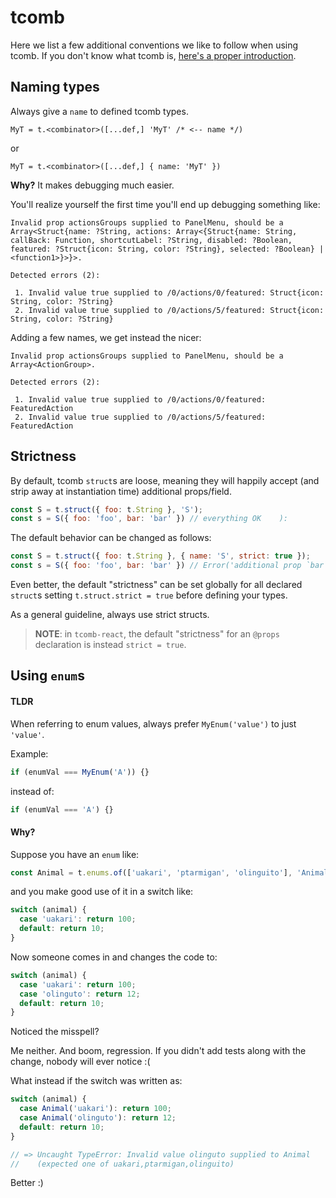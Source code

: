 # tcomb

Here we list a few additional conventions we like to follow when using tcomb. If you don't know what tcomb is, [here's a proper introduction](../javascript/3.typing_js.md).

## Naming types

Always give a `name` to defined tcomb types.

```
MyT = t.<combinator>([...def,] 'MyT' /* <-- name */)
```
or
```
MyT = t.<combinator>([...def,] { name: 'MyT' })
```

**Why?** It makes debugging much easier.

You'll realize yourself the first time you'll end up debugging something like:

```
Invalid prop actionsGroups supplied to PanelMenu, should be a Array<Struct{name: ?String, actions: Array<{Struct{name: String, callBack: Function, shortcutLabel: ?String, disabled: ?Boolean, featured: ?Struct{icon: String, color: ?String}, selected: ?Boolean} | <function1>}>}>.

Detected errors (2):

 1. Invalid value true supplied to /0/actions/0/featured: Struct{icon: String, color: ?String}
 2. Invalid value true supplied to /0/actions/5/featured: Struct{icon: String, color: ?String}

```

Adding a few names, we get instead the nicer:

```
Invalid prop actionsGroups supplied to PanelMenu, should be a Array<ActionGroup>.

Detected errors (2):

 1. Invalid value true supplied to /0/actions/0/featured: FeaturedAction
 2. Invalid value true supplied to /0/actions/5/featured: FeaturedAction

```

## Strictness

By default, tcomb `struct`s are loose, meaning they will happily accept (and strip away at instantiation time) additional props/field.

```js
const S = t.struct({ foo: t.String }, 'S');
const s = S({ foo: 'foo', bar: 'bar' }) // everything OK    ):
```

The default behavior can be changed as follows:

```js
const S = t.struct({ foo: t.String }, { name: 'S', strict: true });
const s = S({ foo: 'foo', bar: 'bar' }) // Error('additional prop `bar`')   (:
```

Even better, the default "strictness" can be set globally for all declared `struct`s setting `t.struct.strict = true` before defining your types.

As a general guideline, always use strict structs.

> **NOTE**: in `tcomb-react`, the default "strictness" for an `@props` declaration is instead `strict = true`.

## Using `enum`s
#### TLDR
When referring to enum values, always prefer `MyEnum('value')` to just `'value'`.

Example:
```js
if (enumVal === MyEnum('A')) {}
```
instead of:
```js
if (enumVal === 'A') {}
```

#### Why?
Suppose you have an `enum` like:

```js
const Animal = t.enums.of(['uakari', 'ptarmigan', 'olinguito'], 'Animal');
```
and you make good use of it in a switch like:
```js
switch (animal) {
  case 'uakari': return 100;
  default: return 10;
}
```
Now someone comes in and changes the code to:
```js
switch (animal) {
  case 'uakari': return 100;
  case 'olinguto': return 12;
  default: return 10;
}
```
Noticed the misspell?

Me neither. And boom, regression. If you didn't add tests along with the change, nobody will ever notice :(

What instead if the switch was written as:

```js
switch (animal) {
  case Animal('uakari'): return 100;
  case Animal('olinguto'): return 12;
  default: return 10;
}

// => Uncaught TypeError: Invalid value olinguto supplied to Animal
//    (expected one of uakari,ptarmigan,olinguito)
```
Better :)